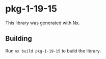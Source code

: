 # pkg-1-19-15

This library was generated with [Nx](https://nx.dev).

## Building

Run `nx build pkg-1-19-15` to build the library.

